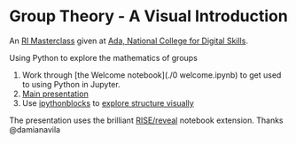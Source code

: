 # Group Theory - A Visual Introduction

An [RI Masterclass](http://www.rigb.org/education/masterclasses) given at [Ada, National College for Digital Skills](http://adacollege.org.uk).

Using Python to explore the mathematics of groups

1. Work through [the Welcome notebook](./0 welcome.ipynb) to get used to using Python in Jupyter.
1. [Main presentation](./objects_actions_structure.ipynb)
1. Use [ipythonblocks](http://www.ipythonblocks.org/) to [explore structure visually](./1_exploring_structure.ipynb)

The presentation uses the brilliant [RISE/reveal](https://github.com/damianavila/RISE) notebook extension. Thanks @damianavila


